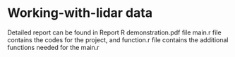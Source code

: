 # Working-with-lidar data

Detailed report can be found in Report R demonstration.pdf file
main.r file contains the codes for the project, and function.r file contains the additional functions needed for the main.r
